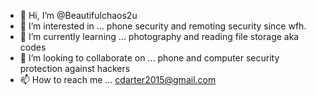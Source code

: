 - 👋 Hi, I’m @Beautifulchaos2u
- 👀 I’m interested in ... phone security and remoting security since wfh.
- 🌱 I’m currently learning ... photography and reading file storage aka codes
- 💞️ I’m looking to collaborate on ... phone and computer security protection against hackers
- 📫 How to reach me ... cdarter2015@gmail.com

<!---
Beautifulchaos2u/Beautifulchaos2u is a ✨ special ✨ repository because its `README.md` (this file) appears on your GitHub profile.
You can click the Preview link to take a look at your changes.
--->
